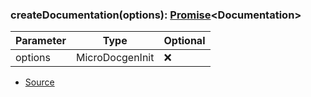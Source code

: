 ### createDocumentation(options): [Promise](https://developer.mozilla.org/en-US/docs/Web/JavaScript/Reference/Global_Objects/Promise)\<Documentation>

| Parameter | Type            | Optional |
| --------- | --------------- | -------- |
| options   | MicroDocgenInit | ❌       |

-   [Source](https://github.com/twlite/micro-docgen/blob/e1de794/src/index.ts#L90)
